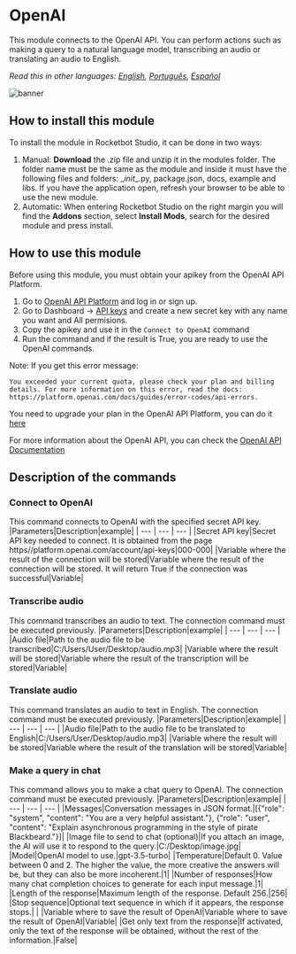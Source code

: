 # OpenAI
  
This module connects to the OpenAI API. You can perform actions such as making a query to a natural language model, transcribing an audio or translating an audio to English.  

*Read this in other languages: [English](Manual_OpenAI.md), [Português](Manual_OpenAI.pr.md), [Español](Manual_OpenAI.es.md)*
  
![banner](imgs/Banner_OpenAI.png)
## How to install this module
  
To install the module in Rocketbot Studio, it can be done in two ways:
1. Manual: __Download__ the .zip file and unzip it in the modules folder. The folder name must be the same as the module and inside it must have the following files and folders: \__init__.py, package.json, docs, example and libs. If you have the application open, refresh your browser to be able to use the new module.
2. Automatic: When entering Rocketbot Studio on the right margin you will find the **Addons** section, select **Install Mods**, search for the desired module and press install.  


## How to use this module

Before using this module, you must obtain your apikey from the OpenAI API Platform.

1. Go to [OpenAI API Platform](https://platform.openai.com/docs/overview) and log in or sign up.
2. Go to Dashboard -> [API keys](https://platform.openai.com/api-keys) and create a new secret key with any name you want and All permisions.
3. Copy the apikey and use it in the `Connect to OpenAI` command
4. Run the command and if the result is True, you are ready to use the OpenAI commands.

Note: If you get this error message: 

`You exceeded your current quota, please check your plan and billing details. For more information on this error, read the docs: https://platform.openai.com/docs/guides/error-codes/api-errors.`

You need to upgrade your plan in the OpenAI API Platform, you can do it [here](https://platform.openai.com/settings/organization/billing/overview)

For more information about the OpenAI API, you can check the [OpenAI API Documentation](https://platform.openai.com/docs/api-reference/introduction)


## Description of the commands

### Connect to OpenAI
  
This command connects to OpenAI with the specified secret API key.
|Parameters|Description|example|
| --- | --- | --- |
|Secret API key|Secret API key needed to connect. It is obtained from the page https//platform.openai.com/account/api-keys|000-000|
|Variable where the result of the connection will be stored|Variable where the result of the connection will be stored. It will return True if the connection was successful|Variable|

### Transcribe audio
  
This command transcribes an audio to text. The connection command must be executed previously.
|Parameters|Description|example|
| --- | --- | --- |
|Audio file|Path to the audio file to be transcribed|C:/Users/User/Desktop/audio.mp3|
|Variable where the result will be stored|Variable where the result of the transcription will be stored|Variable|

### Translate audio
  
This command translates an audio to text in English. The connection command must be executed previously.
|Parameters|Description|example|
| --- | --- | --- |
|Audio file|Path to the audio file to be translated to English|C:/Users/User/Desktop/audio.mp3|
|Variable where the result will be stored|Variable where the result of the translation will be stored|Variable|

### Make a query in chat
  
This command allows you to make a chat query to OpenAI. The connection command must be executed previously.
|Parameters|Description|example|
| --- | --- | --- |
|Messages|Conversation messages in JSON format.|[{"role": "system", "content": "You are a very helpful assistant."}, {"role": "user", "content": "Explain asynchronous programming in the style of pirate Blackbeard."}]|
|Image file to send to chat (optional)|If you attach an image, the AI will use it to respond to the query.|C:/Desktop/image.jpg|
|Model|OpenAI model to use.|gpt-3.5-turbo|
|Temperature|Default 0. Value between 0 and 2. The higher the value, the more creative the answers will be, but they can also be more incoherent.|1|
|Number of responses|How many chat completion choices to generate for each input message.|1|
|Length of the response|Maximum length of the response. Default 256.|256|
|Stop sequence|Optional text sequence in which if it appears, the response stops.| |
|Variable where to save the result of OpenAI|Variable where to save the result of OpenAI|Variable|
|Get only text from the response|If activated, only the text of the response will be obtained, without the rest of the information.|False|
